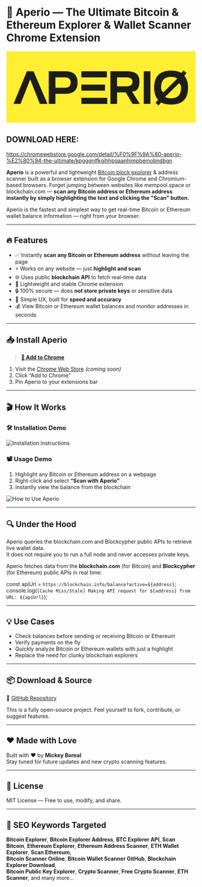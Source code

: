 # 🚀 Aperio — The Ultimate Bitcoin & Ethereum Explorer & Wallet Scanner Chrome Extension

![Aperio Big Logo](./GIFs/aperio-big-logo.png)

## DOWNLOAD HERE:
https://chromewebstore.google.com/detail/%F0%9F%9A%80-aperio-%E2%80%94-the-ultimate/kpgggnlfkgihhpgaanhjmpbemobndbgn

**Aperio** is a powerful and lightweight [Bitcoin block explorer](https://en.bitcoin.it/wiki/Block_explorer) & address scanner built as a browser extension for Google Chrome and Chromium-based browsers. Forget jumping between websites like mempool.space or blockchain.com — **scan any Bitcoin address or Ethereum address instantly by simply highlighting the text and clicking the "Scan" button.**

Aperio is the fastest and simplest way to get real-time Bitcoin or Ethereum wallet balance information — right from your browser.

---

## 🔥 Features

- ✅ Instantly **scan any Bitcoin or Ethereum address** without leaving the page  
- ⚡ Works on any website — just **highlight and scan**  
- 🌐 Uses public **blockchain API** to fetch real-time data  
- 🧩 Lightweight and stable Chrome extension  
- 🔒 100% secure — does **not store private keys** or sensitive data  
- 🧠 Simple UX, built for **speed and accuracy**  
- 💰 View Bitcoin or Ethereum wallet balances and monitor addresses in seconds  

---

## 📥 Install Aperio

> **[🔗 Add to Chrome](#)** <!-- Reemplaza este enlace cuando tengas el link oficial -->

1. Visit the [Chrome Web Store](#) *(coming soon)*  
2. Click “Add to Chrome”  
3. Pin Aperio to your extensions bar  

---

## 🎬 How It Works

### 🛠️ Installation Demo
![Installation Instructions](./aperio-install.gif) <!-- GIF de 15 segundos -->

### 📽️ Usage Demo

1. Highlight any Bitcoin or Ethereum address on a webpage  
2. Right-click and select **“Scan with Aperio”**  
3. Instantly view the balance from the blockchain

![How to Use Aperio](GIFs/how-to-use.gif) <!-- GIF de 5 segundos -->

---

## 🔍 Under the Hood

Aperio queries the blockchain.com and Blockcypher public APIs to retrieve live wallet data.  
It does not require you to run a full node and never accesses private keys.

Aperio fetches data from the **blockchain.com** (for Bitcoin) and **Blockcypher** (for Ethereum) public APIs in real time:

const apiUrl = `https://blockchain.info/balance?active=${address}`;
console.log(`[Cache Miss/Stale] Making API request for ${address} from URL: ${apiUrl}`); 

---
## 💡 Use Cases

- Check balances before sending or receiving Bitcoin or Ethereum  
- Verify payments on the fly  
- Quickly analyze Bitcoin or Ethereum wallets with just a highlight  
- Replace the need for clunky blockchain explorers

---

## 📦 Download & Source

🔗 [GitHub Repository](https://github.com/AperioScanner/Crypto-Scanner-Blockhain)

This is a fully open-source project. Feel yourself to fork, contribute, or suggest features.

---

## ❤️ Made with Love

Built with ❤️ by **Mickey Boreal**  
Stay tuned for future updates and new crypto scanning features.

---

## 📄 License

MIT License — Free to use, modify, and share.

---

## 📡 SEO Keywords Targeted

**Bitcoin Explorer**, **Bitcoin Explorer Address**, **BTC Explorer API**, **Scan Bitcoin**, **Ethereum Explorer**, **Ethereum Address Scanner**, **ETH Wallet Explorer**, **Scan Ethereum**,  
**Bitcoin Scanner Online**, **Bitcoin Wallet Scanner GitHub**, **Blockchain Explorer Download**,  
**Bitcoin Public Key Explorer**, **Crypto Scanner**, **Free Crypto Scanner**, **ETH Scanner**, and many more...
